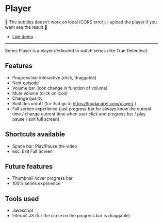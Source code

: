 # Player

:rotating_light: The subtiles doesn't work on local (CORS error). I upload the player if you want see the result :rotating_light:

- [Live demo](https://lucdandrel.com/player/ )


---


Series Player is a player dedicated to watch series (like True Detective).

## Features
- Progress bar interactive (click, draggable)
- Next episode
- Volume bar (icon change in function of volume)
- Mute volume (click on icon)
- Change quality
- Subtitles on/off (for that go to https://lucdandrel.com/player/ )
- Full screen experience (just progress bar for always know the current time / change current time when user click and progress bar / play pause / exit full screen)


## Shortcuts available
- Space bar: Play/Pause the video
- esc: Exit Full Screen


## Future features
- Thumbnail hover progress bar
- 100% series experience


## Tools used
- Javascript
- Interact JS (for the circle on the progress bar is draggable)
